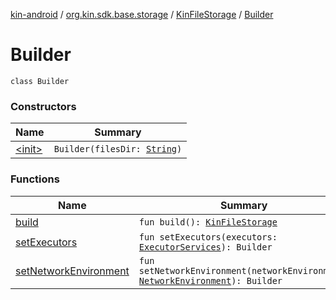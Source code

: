 [kin-android](../../../index.md) / [org.kin.sdk.base.storage](../../index.md) / [KinFileStorage](../index.md) / [Builder](./index.md)

# Builder

`class Builder`

### Constructors

| Name | Summary |
|---|---|
| [&lt;init&gt;](-init-.md) | `Builder(filesDir: `[`String`](https://kotlinlang.org/api/latest/jvm/stdlib/kotlin/-string/index.html)`)` |

### Functions

| Name | Summary |
|---|---|
| [build](build.md) | `fun build(): `[`KinFileStorage`](../index.md) |
| [setExecutors](set-executors.md) | `fun setExecutors(executors: `[`ExecutorServices`](../../../org.kin.sdk.base.tools/-executor-services/index.md)`): Builder` |
| [setNetworkEnvironment](set-network-environment.md) | `fun setNetworkEnvironment(networkEnvironment: `[`NetworkEnvironment`](../../../org.kin.sdk.base.stellar.models/-network-environment/index.md)`): Builder` |
